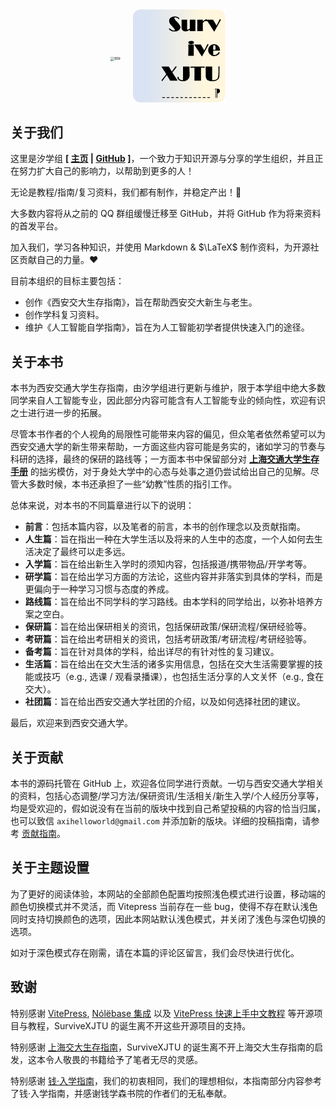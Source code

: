 <div style="display: flex; justify-content: center; align-items: center;">
    <div style="margin-right: 10px;">
        <img src="../images/title.png" alt="title" style="zoom: 40%;">
    </div>
    <div style="margin-left: 10px;">
        <img src="../images/SurviveXJTU.png" alt="SurviveXJTU" style="zoom: 15%;">
    </div>
</div>

## 关于我们

这里是汐学组 **\[ [主页](https://xistudygroup.github.io/) | [GitHub](https://github.com/XiStudyGroup) \]**，一个致力于知识开源与分享的学生组织，并且正在努力扩大自己的影响力，以帮助到更多的人！

无论是教程/指南/复习资料，我们都有制作，并稳定产出！🎉

大多数内容将从之前的 QQ 群组缓慢迁移至 GitHub，并将 GitHub 作为将来资料的首发平台。

加入我们，学习各种知识，并使用 Markdown & $\LaTeX$ 制作资料，为开源社区贡献自己的力量。❤️

目前本组织的目标主要包括：

- 创作《西安交大生存指南》，旨在帮助西安交大新生与老生。
- 创作学科复习资料。
- 维护《人工智能自学指南》，旨在为人工智能初学者提供快速入门的途径。

## 关于本书

本书为西安交通大学生存指南，由汐学组进行更新与维护，限于本学组中绝大多数同学来自人工智能专业，因此部分内容可能含有人工智能专业的倾向性，欢迎有识之士进行进一步的拓展。

尽管本书作者的个人视角的局限性可能带来内容的偏见，但众笔者依然希望可以为西安交通大学的新生带来帮助，一方面这些内容可能是务实的，诸如学习的节奏与科研的选择，最终的保研的路线等；一方面本书中保留部分对 <strong>[上海交通大学生存手册](https://survivesjtu.gitbook.io/survivesjtumanual)</strong> 的拙劣模仿，对于身处大学中的心态与处事之道仍尝试给出自己的见解。尽管大多数时候，本书还承担了一些“幼教”性质的指引工作。

总体来说，对本书的不同篇章进行以下的说明：

- **前言**：包括本篇内容，以及笔者的前言，本书的创作理念以及贡献指南。
- **人生篇**：旨在指出一种在大学生活以及将来的人生中的态度，一个人如何去生活决定了最终可以走多远。
- **入学篇**：旨在给出新生入学时的须知内容，包括报道/携带物品/开学考等。
- **研学篇**：旨在给出学习方面的方法论，这些内容并非落实到具体的学科，而是更偏向于一种学习习惯与态度的养成。
- **路线篇**：旨在给出不同学科的学习路线。由本学科的同学给出，以弥补培养方案之空白。
- **保研篇**：旨在给出保研相关的资讯，包括保研政策/保研流程/保研经验等。
- **考研篇**：旨在给出考研相关的资讯，包括考研政策/考研流程/考研经验等。
- **备考篇**：旨在针对具体的学科，给出详尽的有针对性的复习建议。
- **生活篇**：旨在给出在交大生活的诸多实用信息，包括在交大生活需要掌握的技能或技巧（e.g., 选课 / 观看录播课），也包括生活分享的人文关怀（e.g., 食在交大）。
- **社团篇**：旨在给出西安交通大学社团的介绍，以及如何选择社团的建议。

最后，欢迎来到西安交通大学。

## 关于贡献

本书的源码托管在 GitHub 上，欢迎各位同学进行贡献。一切与西安交通大学相关的资料，包括心态调整/学习方法/保研资讯/生活相关/新生入学/个人经历分享等，均是受欢迎的，假如说没有在当前的版块中找到自己希望投稿的内容的恰当归属，也可以致信 `axihelloworld@gmail.com` 并添加新的版块。详细的投稿指南，请参考 [贡献指南](贡献指南.md)。

## 关于主题设置

为了更好的阅读体验，本网站的全部颜色配置均按照浅色模式进行设置，移动端的颜色切换模式并不灵活，而 Vitepress 当前存在一些 bug，使得不存在默认浅色同时支持切换颜色的选项，因此本网站默认浅色模式，并关闭了浅色与深色切换的选项。

如对于深色模式存在刚需，请在本篇的评论区留言，我们会尽快进行优化。

## 致谢

特别感谢 [VitePress](https://vitepress.dev/zh/), [Nólëbase 集成](https://nolebase-integrations.ayaka.io/pages/zh-CN/) 以及 [VitePress 快速上手中文教程](https://vitepress.yiov.top/) 等开源项目与教程，SurviveXJTU 的诞生离不开这些开源项目的支持。

特别感谢 [上海交大生存指南](https://survivesjtu.gitbook.io/survivesjtumanual)，SurviveXJTU 的诞生离不开上海交大生存指南的启发，这本令人敬畏的书籍给予了笔者无尽的灵感。

特别感谢 [钱·入学指南](https://mp.weixin.qq.com/mp/appmsgalbum?__biz=MzUzMzUxNDk1OA==&action=getalbum&album_id=3584767703459889164#wechat_redirect)，我们的初衷相同，我们的理想相似，本指南部分内容参考了钱·入学指南，并感谢钱学森书院的作者们的无私奉献。